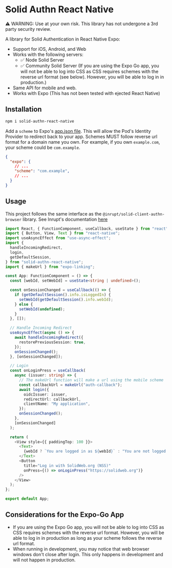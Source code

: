 # Solid Authn React Native

⚠️ WARNING: Use at your own risk. This library has not undergone a 3rd party security review. 

A library for Solid Authentication in React Native Expo:
 - Support for iOS, Android, and Web
 - Works with the following servers:
   - ✅ Node Solid Server
   - ✅ Community Solid Server (If you are using the Expo Go app, you will not be able to log into CSS as CSS requires schemes with the reverse url format (see below). However, you will be able to log in in production.)
 - Same API for mobile and web.
 - Works with Expo (This has not been tested with ejected React Native)

## Installation

```bash
npm i solid-authn-react-native
```

Add a `scheme` to Expo's [app.json file](https://docs.expo.dev/versions/latest/config/app/#scheme). This will allow the Pod's Identity Provider to redirect back to your app. Schemes MUST follow reverse url format for a domain name you own. For example, if you own `example.com`, your scheme could be `com.example`.

```json
{
  "expo": {
    // ...
    "scheme": "com.example",
    // ...
  }
}
```

## Usage

This project follows the same interface as the `@inrupt/solid-client-authn-browser` library. See Inrupt's documentation [here](https://docs.inrupt.com/developer-tools/javascript/client-libraries/authentication/)

```typescript
import React, { FunctionComponent, useCallback, useState } from "react";
import { Button, View, Text } from "react-native";
import useAsyncEffect from "use-async-effect";
import {
  handleIncomingRedirect,
  login,
  getDefaultSession,
} from "solid-authn-react-native";
import { makeUrl } from "expo-linking";

const App: FunctionComponent = () => {
  const [webId, setWebId] = useState<string | undefined>();

  const onSessionChanged = useCallback(() => {
    if (getDefaultSession().info.isLoggedIn) {
      setWebId(getDefaultSession().info.webId);
    } else {
      setWebId(undefined);
    }
  }, []);

  // Handle Incoming Redirect
  useAsyncEffect(async () => {
    await handleIncomingRedirect({
      restorePreviousSession: true,
    });
    onSessionChanged();
  }, [onSessionChanged]);

  // Login
  const onLoginPress = useCallback(
    async (issuer: string) => {
      // The makeUrl function will make a url using the mobile scheme
      const callbackUrl = makeUrl("auth-callback");
      await login({
        oidcIssuer: issuer,
        redirectUrl: callbackUrl,
        clientName: "My application",
      });
      onSessionChanged();
    },
    [onSessionChanged]
  );

  return (
    <View style={{ paddingTop: 100 }}>
      <Text>
        {webId ? `You are logged in as ${webId}` : "You are not logged in"}
      </Text>
      <Button
        title="Log in with SolidWeb.org (NSS)"
        onPress={() => onLoginPress("https://solidweb.org")}
      />
    </View>
  );
};

export default App;
```

## Considerations for the Expo-Go App
 - If you are using the Expo Go app, you will not be able to log into CSS as CSS requires schemes with the reverse url format. However, you will be able to log in in production as long as your scheme follows the reverse url format.
 - When running in development, you may notice that web browser windows don't close after login. This only happens in development and will not happen in production.

